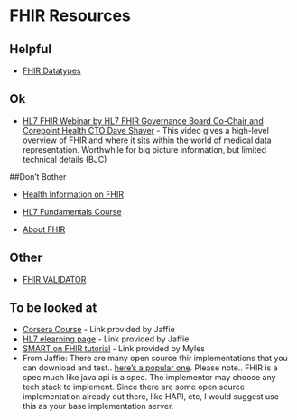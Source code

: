 
# FHIR Resources


## Helpful

* [FHIR Datatypes](http://www.hl7.org/fhir/datatypes.html#HumanName/)


## Ok


* [HL7 FHIR Webinar by HL7 FHIR Governance Board Co-Chair and Corepoint Health CTO Dave Shaver](https://www.youtube.com/watch?v=XVif_-ya8I0) - This video gives a high-level overview of FHIR and where it sits within the world of medical data representation.  Worthwhile for big picture information, but limited technical details (BJC)


##Don’t Bother

* [Health Information on FHIR](https://www.coursera.org/learn/fhir)

* [HL7 Fundamentals Course](http://www.hl7.org/events/elearning.cfm?ref=nav)

* [About FHIR](http://hl7.tv/FHIR.html)


## Other

* [FHIR VALIDATOR](http://www.hl7.org/fhir/validation.html)

## To be looked at

* [Corsera Course](https://www.coursera.org/learn/fhir) - Link provided by Jaffie
* [HL7 elearning page](http://www.hl7.org/events/elearning.cfm?ref=nav) - Link provided by Jaffie
* [SMART on FHIR tutorial](http://docs.smarthealthit.org/tutorials/) - Link provided by Myles
* From Jaffie: There are many open source fhir implementations that you can download and test.. [here’s a popular one](http://jamesagnew.github.io/hapi-fhir/).   Please note.. FHIR is a spec much like java api is a spec. The implementor may choose any tech stack to implement. Since there are some open source implementation already out there, like HAPI, etc, I would suggest use this as your base implementation server. 







